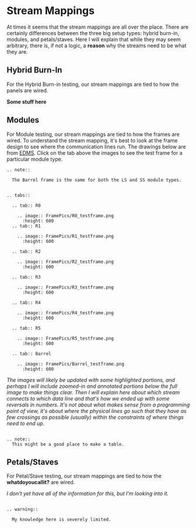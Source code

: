 # Stream Mappings

At times it seems that the stream mappings are all over the place. There are
certainly differences between the three big setup types: hybrid burn-in, modules, 
and petals/staves. Here I will explain that while they may seem arbitrary, there
is, if not a logic, a **reason** why the streams need to be what they are.

## Hybrid Burn-In

For the Hybrid Burn-in testing, our stream mappings are tied to how the panels are wired.

**Some stuff here**

## Modules

For Module testing, our stream mappings are tied to how the frames are wired.
To understand the stream mapping, it's best to look at the frame design to see
where the communication lines run. The drawings below are from
[EDMS](https://edms.cern.ch/ui/#!master/navigator/project?P:1108698003:100145447:subDocs). 
Click on the tab above the images to see the test frame for a particular 
module type.

```{eval-rst}
.. note::

  The Barrel frame is the same for both the LS and SS module types.

```

```{eval-rst}

.. tabs::

  .. tab:: R0

    .. image:: FramePics/R0_testframe.png
      :height: 600
  .. tab:: R1

    .. image:: FramePics/R1_testframe.png
      :height: 600

  .. tab:: R2

    .. image:: FramePics/R2_testframe.png
      :height: 600
   
  .. tab:: R3

    .. image:: FramePics/R3_testframe.png
      :height: 600
  
  .. tab:: R4

    .. image:: FramePics/R4_testframe.png
      :height: 600

  .. tab:: R5

    .. image:: FramePics/R5_testframe.png
      :height: 600
  
  .. tab:: Barrel
    
    .. image:: FramePics/Barrel_testframe.png
      :height: 600

```

*The images will likely be updated with some highlighted portions, and perhaps
I will include zoomed-in and annotated portions below the full image to make
things clear.  Then I will explain here about which stream connects to which
data line and that's how we ended up with some reversals in numbers. It's not
about what makes sense from a programming point of view, it's about where the
physical lines go such that they have as few crossings as possible (usually)
within the constraints of where things need to end up.*

```{eval-rst}

.. note::
  This might be a good place to make a table.

```

## Petals/Staves

For Petal/Stave testing, our stream mappings are tied to how the **whatdoyoucallit?** are wired.

*I don't yet have all of the information for this, but I'm looking into it.*

```{eval-rst}

.. warning::

  My knowledge here is severely limited. 

```
